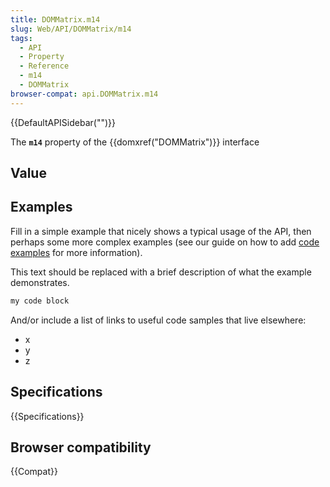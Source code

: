 ```yaml
---
title: DOMMatrix.m14
slug: Web/API/DOMMatrix/m14
tags:
  - API
  - Property
  - Reference
  - m14
  - DOMMatrix
browser-compat: api.DOMMatrix.m14
---
```

{{DefaultAPISidebar("")}}

The **`m14`** property of the {{domxref("DOMMatrix")}} interface 

## Value



## Examples

Fill in a simple example that nicely shows a typical usage of the API, then perhaps some more complex examples (see our guide on how to add [code examples](/en-US/docs/MDN/Contribute/Structures/Code_examples) for more information).

This text should be replaced with a brief description of what the example demonstrates.

```js
my code block
```

And/or include a list of links to useful code samples that live elsewhere:

*   x
*   y
*   z

## Specifications

{{Specifications}}

## Browser compatibility

{{Compat}}


